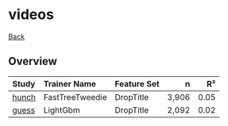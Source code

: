 # videos

[Back](../index.md)

## Overview

|Study|Trainer Name|Feature Set|n|R²|
|:---|:---|:---|---:|---:|
|[hunch](videos_hunch.md)|FastTreeTweedie|DropTitle|3,906|0.05|
|[guess](videos_guess.md)|LightGbm|DropTitle|2,092|0.02|

